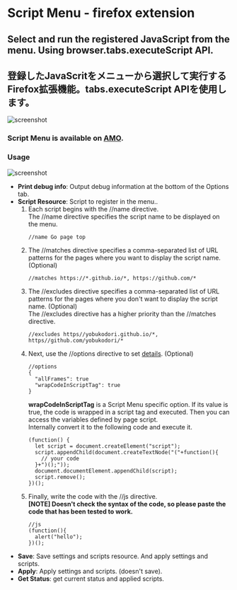 # Script Menu - firefox extension
## Select and run the registered JavaScript from the menu. Using browser.tabs.executeScript API.
## 登録したJavaScritをメニューから選択して実行するFirefox拡張機能。tabs.executeScript APIを使用します。
![screenshot](https://yobukodori.github.io/freedom/image/script-menu-screenshot-02.jpg)
### Script Menu is available on [AMO](https://addons.mozilla.org/firefox/addon/script-menu/).
### Usage
![screenshot](https://yobukodori.github.io/freedom/image/script-menu-screenshot-01.jpg)
- **Print debug info**:  Output debug information at the bottom of the Options tab.  
- **Script Resource**: Script to register in the menu..    
  1. Each script begins with the //name directive.  
The //name directive specifies the script name to be displayed on the menu.  
        ```
        //name Go page top
        ```
  1. The //matches directive specifies a comma-separated list of URL patterns for the pages where you want to display the script name. (Optional)  
        ```
        //matches https://*.github.io/*, https://github.com/*
        ```
  1. The //excludes directive specifies a comma-separated list of URL patterns for the pages where you don't want to display the script name. (Optional)  
  The //excludes directive has a higher priority than the //matches directive.  
        ```
        //excludes https//yobukodori.github.io/*, https//github.com/yobukodori/*
        ```
  1. Next, use the //options directive to set [details](https://developer.mozilla.org/docs/Mozilla/Add-ons/WebExtensions/API/tabs/executeScript). (Optional)  
        ```
        //options  
        {  
          "allFrames": true  
		  "wrapCodeInScriptTag": true  
        }
        ```
        **wrapCodeInScriptTag** is a Script Menu specific option. If its value is true, the code is wrapped in a script tag and executed. Then you can access the variables defined by page script.  
Internally convert it to the following code and execute it.  
        ```
        (function() {  
          let script = document.createElement("script");  
          script.appendChild(document.createTextNode("("+function(){  
            // your code  
          }+")();"));  
          document.documentElement.appendChild(script);  
          script.remove();  
        })();  
        ```
  1. Finally, write the code with the //js directive.  
  **[NOTE] Doesn't check the syntax of the code, so please paste the code that has been tested to work.**  
        ```
        //js  
        (function(){
          alert("hello");
        })();
        ```
- **Save**: Save settings and scripts resource. And apply settings and scripts.
- **Apply**: Apply settings and scripts. (doesn't save).
- **Get Status**: get current status and applied scripts.
